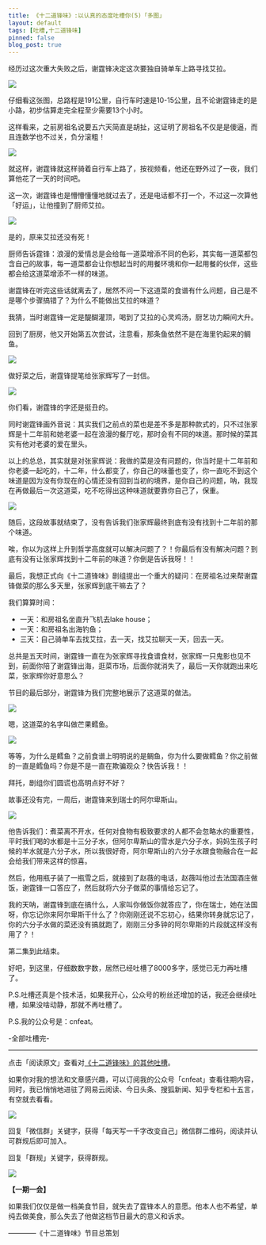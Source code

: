 ```yaml
---
title: 《十二道锋味》:以认真的态度吐槽你(5)「多图」
layout: default
tags: [吐槽,十二道锋味]
pinned: false
blog_post: true
---
```


经历过这次重大失败之后，谢霆锋决定这次要独自骑单车上路寻找艾拉。

![](http://cnfeat.qiniudn.com/Image-2014-08-07-15-54-01.jpg)

仔细看这张图，总路程是191公里，自行车时速是10-15公里，且不论谢霆锋走的是小路，初步估算走完全程至少需要13个小时。

这样看来，之前房祖名说要五六天简直是胡扯，这证明了房祖名不仅是是傻逼，而且连数学也不过关，负分滚粗！

![](http://cnfeat.qiniudn.com/Image-2014-08-07-15-57-10.jpg)

就这样，谢霆锋就这样骑着自行车上路了，按视频看，他还在野外过了一夜，我们算他花了一天的时间吧。

这一次，谢霆锋也是懵懵懂懂地就过去了，还是电话都不打一个，不过这一次算他「好运」，让他撞到了厨师艾拉。

![](http://cnfeat.qiniudn.com/Image-2014-08-07-16-09-37.jpg)

是的，原来艾拉还没有死！

厨师告诉霆锋：浪漫的爱情总是会给每一道菜增添不同的色彩，其实每一道菜都包含自己的故事，每一道菜都会让你想起当时的用餐环境和你一起用餐的伙伴，这些都会给这道菜增添不一样的味道。

谢霆锋在听完这些话就离去了，居然不问一下这道菜的食谱有什么问题，自己是不是哪个步骤搞错了？为什么不能做出艾拉的味道？

我猜，当时谢霆锋一定是醍醐灌顶，喝到了艾拉的心灵鸡汤，厨艺功力瞬间大升。

回到了厨房，他又开始第五次尝试，注意看，那条鱼依然不是在海里钓起来的鲷鱼。

![](http://cnfeat.qiniudn.com/Image-2014-08-07-16-20-26.jpg)

做好菜之后，谢霆锋提笔给张家辉写了一封信。

![](http://cnfeat.qiniudn.com/Image-2014-08-07-16-23-28.jpg)

你们看，谢霆锋的字还是挺丑的。

同时谢霆锋画外音说：其实我们之前点的菜也是差不多是那种款式的，只不过张家辉是十二年前和她老婆一起在浪漫的餐厅吃，那时会有不同的味道。那时候的菜其实有他对老婆的爱在里头。

以上的总总，其实就是对张家辉说：我做的菜是没有问题的，你当时是十二年前和你老婆一起吃的，十二年，什么都变了，你自己的味蕾也变了，你一直吃不到这个味道是因为没有你现在的心情还没有回到当初的境界，是你自己的问题，呐，我现在再做最后一次这道菜，吃不吃得出这种味道就要靠你自己了，保重。

![](http://cnfeat.qiniudn.com/Image-2014-08-07-16-35-44.jpg)

随后，这段故事就结束了，没有告诉我们张家辉最终到底有没有找到十二年前的那个味道。

唉，你以为这样上升到哲学高度就可以解决问题了？！你最后有没有解决问题？到底有没有让张家辉找到十二年前的味道？你倒是告诉我呀！！

最后，我想正式向《十二道锋味》剧组提出一个重大的疑问：在房祖名过来帮谢霆锋做菜的那么多天里，张家辉到底干嘛去了？

我们算算时间：

- 一天：和房祖名坐直升飞机去lake house；
- 一天：和房祖名出海钓鱼；
- 三天：自己骑单车去找艾拉，去一天，找艾拉聊天一天，回去一天。

总共是五天时间，谢霆锋一直在为张家辉寻找食谱食材，张家辉一只鬼影也见不到，前面你陪了谢霆锋出海，逛菜市场，后面你就消失了，最后一天你就跑出来吃菜，张家辉你好意思么？


节目的最后部分，谢霆锋为我们完整地展示了这道菜的做法。

![](http://cnfeat.qiniudn.com/Image-2014-08-07-16-43-56.jpg)

嗯，这道菜的名字叫做芒果鳕鱼。

![](http://cnfeat.qiniudn.com/Image-2014-08-07-15-11-24.jpg)

等等，为什么是鳕鱼？之前食谱上明明说的是鲷鱼，你为什么要做鳕鱼？你之前做的一直是鳕鱼吗？你是不是一直在欺骗观众？快告诉我！！

拜托，剧组你们圆谎也高明点好不好？

故事还没有完，一周后，谢霆锋来到瑞士的阿尔卑斯山。

![](http://cnfeat.qiniudn.com/Image-2014-08-07-16-48-59.jpg)

他告诉我们：煮菜离不开水，任何对食物有极致要求的人都不会忽略水的重要性，平时我们喝的水都是十三分子水，但阿尔卑斯山的雪水是六分子水，妈妈生孩子时候的羊水就是六分子水，所以我很好奇，阿尔卑斯山的六分子水跟食物融合在一起会给我们带来这样的惊喜。

然后，他用瓶子装了一瓶雪之后，就接到了赵薇的电话，赵薇叫他过去法国酒庄做饭，谢霆锋一口答应了，然后就将六分子做菜的事情给忘记了。

我的天呐，谢霆锋到底在搞什么，人家叫你做饭你就答应了，你在瑞士，她在法国呀，你忘记你来阿尔卑斯干什么了？你刚刚还说不忘初心，结果你转身就忘记了，你的六分子水做的菜还没有搞就跑了，刚刚三分多钟的阿尔卑斯的片段就这样没有用了？！

第二集到此结束。

好吧，到这里，仔细数数字数，居然已经吐槽了8000多字，感觉已无力再吐槽了。

P.S.吐槽还真是个技术活，如果我开心，公众号的粉丝还增加的话，我还会继续吐槽，如果没啥动静，那就不再吐槽了。

P.S.我的公众号是：cnfeat。

-全部吐槽完-


----

点击「阅读原文」查看对[《十二道锋味》的其他吐槽](http://movie.douban.com/subject/25864150/comments)。

如果你对我的想法和文章感兴趣，可以订阅我的公众号「cnfeat」查看往期内容，同时，我已悄悄地进驻了网易云阅读、今日头条、搜狐新闻、知乎专栏和十五言，有空就去看看。


![](http://cnfeat.qiniudn.com/mHDSX.png)

回复「微信群」关键字，获得「每天写一千字改变自己」微信群二维码，阅读并认可群规后即可加入。

回复「群规」关键字，获得群规。

![](http://cnfeat.qiniudn.com/signitrue-2014-07-11.png)

**【一期一会】**

如果我们仅仅是做一档美食节目，就失去了霆锋本人的意愿。他本人也不希望，单纯去做美食，那么失去了他做这档节目最大的意义和诉求。

————《十二道锋味》节目总策划
